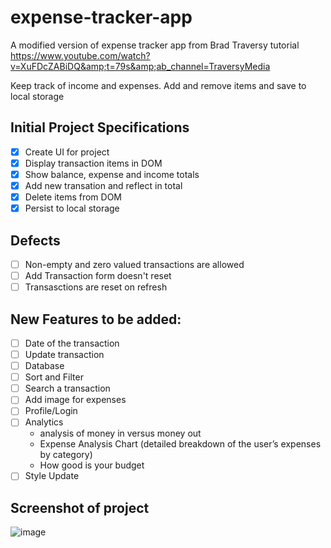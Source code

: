 # expense-tracker-app
A modified version of expense tracker app from Brad Traversy tutorial https://www.youtube.com/watch?v=XuFDcZABiDQ&amp;t=79s&amp;ab_channel=TraversyMedia

Keep track of income and expenses. Add and remove items and save to local storage

## Initial Project Specifications
 - [x] Create UI for project
 - [x] Display transaction items in DOM
 - [x] Show balance, expense and income totals
 - [x] Add new transation and reflect in total
 - [x] Delete items from DOM
 - [x] Persist to local storage

## Defects
 - [ ] Non-empty and zero valued transactions are allowed
 - [ ] Add Transaction form doesn't reset
 - [ ] Transasctions are reset on refresh

## New Features to be added:
 - [ ] Date of the transaction
 - [ ] Update transaction
 - [ ] Database
 - [ ] Sort and Filter
 - [ ] Search a transaction
 - [ ] Add image for expenses
 - [ ]  Profile/Login
 - [ ] Analytics
   - analysis of money in versus money out
   - Expense Analysis Chart (detailed breakdown of the user’s expenses by category)
   - How good is your budget
 - [ ] Style Update

## Screenshot of project

![image](https://user-images.githubusercontent.com/20191885/159554626-fd49dd9f-8137-4528-aaf9-65ad5c58f9c8.png)
